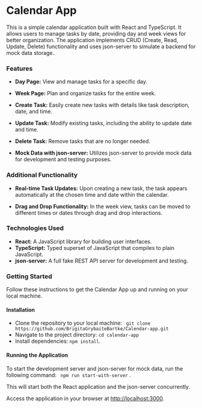 # Calendar App

This is a simple calendar application built with React and TypeScript. It allows users to manage tasks by date, providing day and week views for better organization. The application implements CRUD (Create, Read, Update, Delete) functionality and uses json-server to simulate a backend for mock data storage.

### Features

* __Day Page:__ View and manage tasks for a specific day.

* __Week Page:__ Plan and organize tasks for the entire week.

* __Create Task:__ Easily create new tasks with details like task description, date, and time.

* __Update Task:__ Modify existing tasks, including the ability to update date and time.

* __Delete Task:__ Remove tasks that are no longer needed.

* __Mock Data with json-server:__ Utilizes json-server to provide mock data for development and testing purposes.


### Additional Functionality

* __Real-time Task Updates:__ Upon creating a new task, the task appears automatically at the chosen time and date within the calendar.
  
* __Drag and Drop Functionality:__ In the week view, tasks can be moved to different times or dates through drag and drop interactions.
  

### Technologies Used
* __React:__ A JavaScript library for building user interfaces.
* __TypeScript:__ Typed superset of JavaScript that compiles to plain JavaScript.
* __json-server:__ A full fake REST API server for development and testing.

### Getting Started
Follow these instructions to get the Calendar App up and running on your local machine.

#### Installation

* Clone the repository to your local machine:
 ``` git clone https://github.com/BrigitaGrybaiteBartke/Calendar-app.git```
* Navigate to the project directory:
``` cd calendar-app ```
* Install dependencies: 
``` npm install ```.

#### Running the Application
To start the development server and json-server for mock data, run the following command:
``` npm run start-with-server``` .

This will start both the React application and the json-server concurrently.

Access the application in your browser at [http://localhost:3000](http://localhost:3000).

